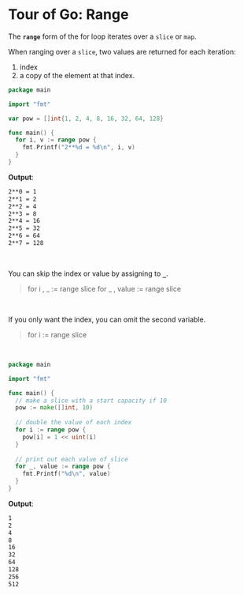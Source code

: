 # Tour of Go: Range

The **`range`** form of the for loop iterates over a `slice` or `map`.

When ranging over a `slice`, two values are returned for each iteration:

1. index
2. a copy of the element at that index.

```go
package main

import "fmt"

var pow = []int{1, 2, 4, 8, 16, 32, 64, 128}

func main() {
  for i, v := range pow {
    fmt.Printf("2**%d = %d\n", i, v)
  }
}
```

**Output**:

```txt
2**0 = 1
2**1 = 2
2**2 = 4
2**3 = 8
2**4 = 16
2**5 = 32
2**6 = 64
2**7 = 128
```

</br>

You can skip the index or value by assigning to **`_`**.

> for i , _ := range slice
> for _ , value := range slice

</br>

If you only want the index, you can omit the second variable.

> for i := range slice

</br>

```go
package main

import "fmt"

func main() {
  // make a slice with a start capacity if 10
  pow := make([]int, 10)
  
  // double the value of each index
  for i := range pow {
    pow[i] = 1 << uint(i)
  }
  
  // print out each value of slice
  for _, value := range pow {
    fmt.Printf("%d\n", value)
  }
}
```

**Output**:

```txt
1
2
4
8
16
32
64
128
256
512
```
